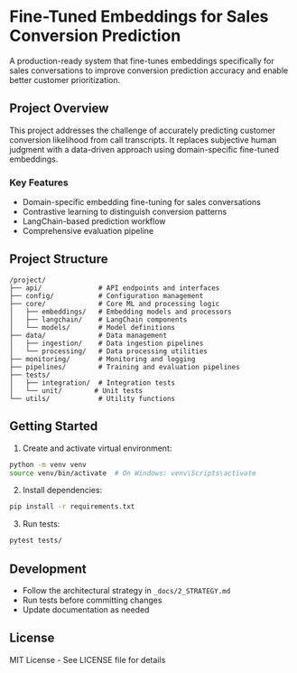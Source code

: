 # Fine-Tuned Embeddings for Sales Conversion Prediction

A production-ready system that fine-tunes embeddings specifically for sales conversations to improve conversion prediction accuracy and enable better customer prioritization.

## Project Overview

This project addresses the challenge of accurately predicting customer conversion likelihood from call transcripts. It replaces subjective human judgment with a data-driven approach using domain-specific fine-tuned embeddings.

### Key Features

- Domain-specific embedding fine-tuning for sales conversations
- Contrastive learning to distinguish conversion patterns
- LangChain-based prediction workflow
- Comprehensive evaluation pipeline

## Project Structure

```
/project/
├── api/              # API endpoints and interfaces
├── config/           # Configuration management
├── core/             # Core ML and processing logic
│   ├── embeddings/   # Embedding models and processors
│   ├── langchain/    # LangChain components
│   └── models/       # Model definitions
├── data/             # Data management
│   ├── ingestion/    # Data ingestion pipelines
│   └── processing/   # Data processing utilities
├── monitoring/       # Monitoring and logging
├── pipelines/        # Training and evaluation pipelines
├── tests/
│   ├── integration/  # Integration tests
│   └── unit/        # Unit tests
└── utils/            # Utility functions
```

## Getting Started

1. Create and activate virtual environment:
```bash
python -m venv venv
source venv/bin/activate  # On Windows: venv\Scripts\activate
```

2. Install dependencies:
```bash
pip install -r requirements.txt
```

3. Run tests:
```bash
pytest tests/
```

## Development

- Follow the architectural strategy in `_docs/2_STRATEGY.md`
- Run tests before committing changes
- Update documentation as needed

## License

MIT License - See LICENSE file for details
